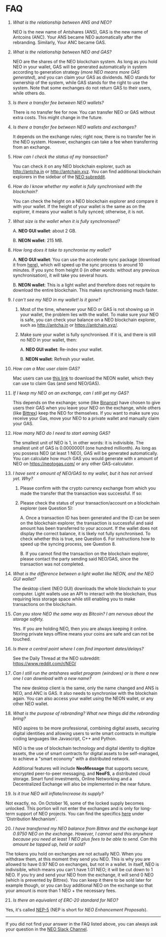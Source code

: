 # FAQ

1. *What is the relationship between ANS and NEO?*

   NEO is the new name of Antshares (ANS), GAS is the new name of Antcoins (ANC). Your ANS became NEO automatically after the rebranding. Similarly, Your ANC became GAS.

2. *What is the relationship between NEO and GAS?*

   NEO are the shares of the NEO blockchain system. As long as you hold NEO in your wallet, GAS will be generated automatically in system according to generation strategy (*more NEO means more GAS generated*), and you can claim your GAS as dividends. NEO stands for ownership of the system, while GAS stands for the right to use the system. Note that some exchanges do not return GAS to their users, while others do.

3. *Is there a transfer fee between NEO wallets?*

   There is no transfer fee for now. You can transfer NEO or GAS without extra costs. This might change in the future.

4. *Is there a transfer fee between NEO wallets and exchanges?*

   It depends on the exchange rules; right now, there is no transfer fee in the NEO system. However, exchanges can take a fee when transferring from an exchange.

5. *How can I check the status of my transaction?*

   You can check it on any NEO blockchain explorer, such as http://antcha.in or http://antchain.xyz. You can find additional blockchain explorers in the sidebar of the [NEO subreddit](https://www.reddit.com/r/NEO/).

6. *How do I know whether my wallet is fully synchronised with the blockchain?*

   You can check the height on a NEO blockchain explorer and compare it with your wallet. If the height of your wallet is the same as on the explorer, it means your wallet is fully synced; otherwise, it is not.

7. *What size is the wallet when it is fully synchronised?*

   A. **NEO GUI wallet**: about 2 GB.

   B. **NEON wallet**: 215 MB.

8. *How long does it take to synchronise my wallet?*

   A. **NEO GUI wallet**: You can use the accelerate sync package (download it from [here](https://www.antshares.org/client/chain.acc.zip)), which will speed up the sync process to around 10 minutes. If you sync from height 0 (in other words: without any previous synchronisation), it will take you several hours.

   B. **NEON wallet**: This is a light wallet and therefore does not require to download the entire blockchain. This makes synchronising much faster.

9. *I can't see my NEO in my wallet! Is it gone?*

   1. Most of the time, whenever your NEO or GAS is not showing up in your wallet, the problem lies with the wallet. To make sure your NEO is safe, you can check your balance on a NEO blockchain explorer, such as http://antcha.in or https://antchain.xyz/. 

   2. Make sure your wallet is fully synchronised. If it is, and there is still no NEO in your wallet, then:

      A. **NEO GUI wallet**: Re-index your wallet.

      B. **NEON wallet**: Refresh your wallet.

10. *How can a Mac user claim GAS?*

    Mac users can use [this link](https://github.com/CityOfZion/neon-wallet/releases/download/0.0.5/Mac.Neon-0.0.5.dmg) to download the NEON wallet, which they can use to claim Gas (and send NEO/GAS). 
    
11. *If I keep my NEO on an exchange, can I still get my GAS?*

    This depends on the exchange; some (like [Binance](https://www.binance.com/)) have chosen to give users their GAS when you leave your NEO on the exchange, while others (like [Bittrex](https://www.bittrex.com/)) keep the NEO for themselves. If you want to make sure you receive your Gas, move your NEO to a private wallet and manually claim your GAS.

12. *How many NEO do I need to start earning GAS?*

    The smallest unit of NEO is 1, in other words: it is indivisible. The smallest unit of GAS is 0.00000001 (one hundred millionth). As long as you possess NEO (at least 1 NEO), GAS will be generated automatically. You can calculate how much GAS you would generate with x amount of NEO on https://neotogas.com/ or any other GAS-calculator.

9. *I have sent x amount of NEO/GAS to my wallet, but it has not arrived yet. Why?*

   1. Please confirm with the crypto currency exchange from which you made the transfer that the transaction was successful. If so: 

   2. Please check the status of your transaction/account on a blockchain explorer (see Question 5): 

      A. Once a transaction ID has been generated and the ID can be seen on the blockchain explorer, the transaction is successful and said amount has been transferred to your account. If the wallet does not display the correct balance, it is likely not fully synchronised. To check whether this is true, see Question 6. For instructions how to speed up the syncing process, see Question 8.

      B. If you cannot find the transaction on the blockchain explorer, please contact the party sending said NEO/GAS, since the transaction was not completed. 
   
14. *What is the difference between a light wallet like NEON, and the NEO GUI wallet?*

    The desktop client (NEO GUI) downloads the whole blockchain to your computer. Light wallets use an API to interact with the blockchain, thus requiring less storage space while still enabling you to make transactions on the blockchain.
    
15. *Can you store NEO the same way as Bitcoin? I am nervous about the storage safety.*

    Yes. If you are holding NEO, then you are always keeping it online. Storing private keys offline means your coins are safe and can not be touched.

16. *Is there a central point where I can find important dates/delays?*

    See the Daily Thread at the NEO subreddit: https://www.reddit.com/r/NEO/

17. *Can I still run the antshares wallet program (windows) or is there a new one I can download with a new name?*

    The new desktop client is the same, only the name changed and ANS is NEO, and ANC is GAS. It also needs to synchronise with the blockchain again. You can also access your wallet using the NEON wallet, or any other NEO wallet.
    
18. *What is the purpose of rebranding? What new things did the rebranding bring?*

    NEO aspires to be more professional, combining digital assets, securing digital identities and allowing users to write smart contracts in multiple coding languages like Javascript, C++ and Python.
    
    NEO is the use of blockchain technology and digital identity to digitize assets, the use of smart contracts for digital assets to be self-managed, to achieve a "smart economy" with a distributed network.
    
    Additional features will include **NeoMessage** that supports secure, encrypted peer-to-peer messaging, and **NeoFS**, a distributed cloud storage. Smart fund investments, Online Networking and a Decentralized Exchange will also be implemented in the near future.

19. *Is it true NEO will inflate/increase its supply?*

   Not exactly, no. On October 16, some of the locked supply becomes unlocked. This portion will not enter the exchanges and is only for long-term support of NEO projects. You can find the specifics [here](http://docs.neo.org/en-us/) under 'Distribution Mechanism'.

20. *I have transferred my NEO balance from Bittrex and the exchange kept 0.9750 NEO on the exchange. However, I cannot send this anywhere because you need at least 1 NEO plus fees to be able to send. Can this amount be topped up, held or sold?*

   The tokens you hold on exchanges are not actually NEO. When you withdraw them, at this moment they send you NEO. This is why you are allowed to have 0.97 NEO on exchanges, but not in a wallet. 
   In itself, NEO is indivisible, which means you can't have 1.01 NEO; it will be cut down to 1 NEO. If you try and send your NEO from the exchange, it will send 0 NEO (which is prevented by Bittrex). You can keep it there to be sold later for example though, or you can buy additional NEO on the exchange so that your amount is more than 1 NEO + the necessary fees.

21. *Is there an equivalent of ERC-20 standard for NEO?*

   Yes, it's called [NEP-5](https://github.com/neo-project/proposals) (NEP is short for *NEO Enhancement Proposals*).

---
If you did not find your answer in the FAQ listed above, you can always ask your question in the [NEO Slack Channel](http://slack.cityofzion.io/).
